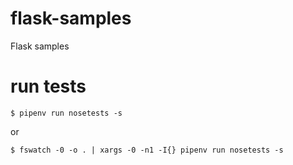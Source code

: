 # flask-samples
Flask samples


# run tests

```
$ pipenv run nosetests -s
```

or

```
$ fswatch -0 -o . | xargs -0 -n1 -I{} pipenv run nosetests -s
```
